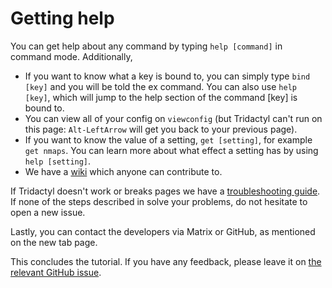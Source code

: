 # Getting help

You can get help about any command by typing `help [command]` in command mode. Additionally,

-   If you want to know what a key is bound to, you can simply type `bind [key]` and you will be told the ex command. You can also use `help [key]`, which will jump to the help section of the command [key] is bound to.
-   You can view all of your config on `viewconfig` (but Tridactyl can't run on this page: `Alt-LeftArrow` will get you back to your previous page).
-   If you want to know the value of a setting, `get [setting]`, for example `get nmaps`. You can learn more about what effect a setting has by using `help [setting]`.
-   We have a [wiki](https://github.com/tridactyl/tridactyl/wiki) which anyone can contribute to.

If Tridactyl doesn't work or breaks pages we have a [troubleshooting guide](https://github.com/tridactyl/tridactyl/blob/master/doc/troubleshooting.md). If none of the steps described in solve your problems, do not hesitate to open a new issue.

Lastly, you can contact the developers via Matrix or GitHub, as mentioned on the new tab page.

This concludes the tutorial. If you have any feedback, please leave it on [the relevant GitHub issue](https://github.com/tridactyl/tridactyl/issues/380). <a href='./7-native_messenger.html' rel="prev"></a>
